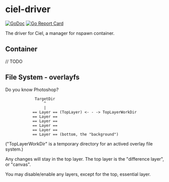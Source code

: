 ciel-driver
============
[![GoDoc](https://godoc.org/github.com/AOSC-Dev/ciel-driver?status.svg)](https://godoc.org/github.com/AOSC-Dev/ciel-driver)
[![Go Report Card](https://goreportcard.com/badge/github.com/AOSC-Dev/ciel-driver)](https://goreportcard.com/report/github.com/AOSC-Dev/ciel-driver)

The driver for Ciel, a manager for nspawn container.

Container
---------
// TODO

File System - overlayfs
----------------------

Do you know Photoshop?

                 TargetDir
                     ^
                     |
                == Layer == (TopLayer) <- - -> TopLayerWorkDir
                == Layer ==
                == Layer ==
                == Layer ==
                == Layer ==
                == Layer == (bottom, the "background")

("TopLayerWorkDir" is a temporary directory for an actived overlay file system.)

Any changes will stay in the top layer.
The top layer is the "difference layer", or "canvas".

You may disable/enable any layers, except for the top, essential layer.
